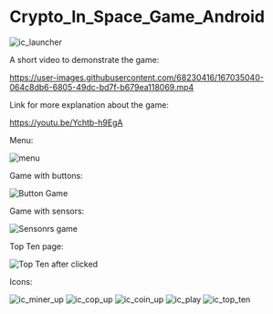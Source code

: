 # Crypto_In_Space_Game_Android

![ic_launcher](https://user-images.githubusercontent.com/68230416/167035243-5734f5f4-9c6d-4dfb-8ac6-f150afa4cc45.png)

A short video to demonstrate the game: 

https://user-images.githubusercontent.com/68230416/167035040-064c8db6-6805-49dc-bd7f-b679ea118069.mp4

Link for more explanation about the game:

https://youtu.be/Ychtb-h9EgA

Menu:

![menu](https://user-images.githubusercontent.com/68230416/167035899-722ea16e-8306-4921-a776-cdb0e87fdeda.png)


Game with buttons:

![Button Game](https://user-images.githubusercontent.com/68230416/167035937-f0ecb158-e32e-4dbe-8cbd-72075fe77908.png)

Game with sensors:

![Sensonrs game](https://user-images.githubusercontent.com/68230416/167035958-723df551-802f-4ae5-a24d-2a7859aa4a89.png)

Top Ten page:

![Top Ten after clicked](https://user-images.githubusercontent.com/68230416/167036493-4702670c-90b5-4859-bf1b-85d517aeaba4.png)


Icons:

![ic_miner_up](https://user-images.githubusercontent.com/68230416/167036555-381824cd-a2fa-4ebb-9353-b55c517a4739.png)
![ic_cop_up](https://user-images.githubusercontent.com/68230416/167036570-5b8bfcb8-fb1a-4110-93c6-545f87236db5.png)
![ic_coin_up](https://user-images.githubusercontent.com/68230416/167036589-1166cdb9-3f72-4e7f-9a74-2417e824137f.png)
![ic_play](https://user-images.githubusercontent.com/68230416/167036616-07f26cd7-3e26-48c1-b9dc-0595a7ab066e.png)
![ic_top_ten](https://user-images.githubusercontent.com/68230416/167036633-0c8cf7b8-e4ea-43f4-9d11-b7cb285abd85.png)
